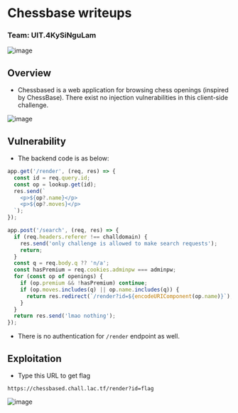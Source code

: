 # Chessbase writeups
### Team: UIT.4KySiNguLam

![image](https://github.com/user-attachments/assets/a8e920da-4bd4-4130-a5e7-4d907c3eca0f)

## Overview
- Chessbased is a web application for browsing chess openings (inspired by ChessBase). There exist no injection vulnerabilities in this client-side challenge.

![image](https://github.com/user-attachments/assets/4519d0a3-5474-4765-9654-3b8b675f99a1)


## Vulnerability
- The backend code is as below:
```javascript
app.get('/render', (req, res) => {
  const id = req.query.id;
  const op = lookup.get(id);
  res.send(`
    <p>${op?.name}</p>
    <p>${op?.moves}</p>
  `);
});

app.post('/search', (req, res) => {
  if (req.headers.referer !== challdomain) {
    res.send('only challenge is allowed to make search requests');
    return;
  }
  const q = req.body.q ?? 'n/a';
  const hasPremium = req.cookies.adminpw === adminpw;
  for (const op of openings) {
    if (op.premium && !hasPremium) continue;
    if (op.moves.includes(q) || op.name.includes(q)) {
      return res.redirect(`/render?id=${encodeURIComponent(op.name)}`);
    }
  }
  return res.send('lmao nothing');
});
```

- There is no authentication for `/render` endpoint as well.
## Exploitation
- Type this URL to get flag
```URL
https://chessbased.chall.lac.tf/render?id=flag
```

![image](https://github.com/user-attachments/assets/372b3be9-6ee5-4677-88ce-cace8a8edd99)
